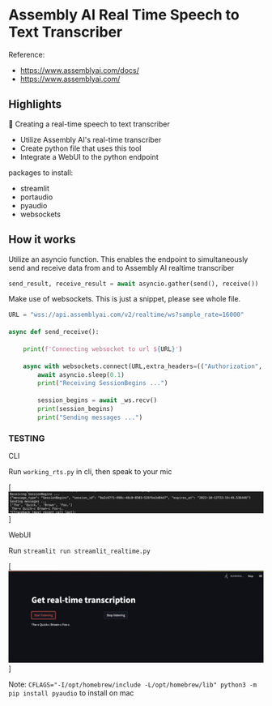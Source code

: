 #  Assembly AI Real Time Speech to Text Transcriber

Reference: 

- https://www.assemblyai.com/docs/
- https://www.assemblyai.com/

## Highlights

🍭 Creating a real-time speech to text transcriber
- Utilize Assembly AI's real-time transcriber
- Create python file that uses this tool
- Integrate a WebUI to the python endpoint


packages to install:
  - streamlit
  - portaudio
  - pyaudio
  - websockets
  


## How it works

Utilize an asyncio function. This enables the endpoint to simultaneously send and receive data from and to Assembly AI realtime transcriber
```python
send_result, receive_result = await asyncio.gather(send(), receive())
```

Make use of websockets. This is just a snippet, please see whole file.
```python
URL = "wss://api.assemblyai.com/v2/realtime/ws?sample_rate=16000"
 
async def send_receive():

    print(f'Connecting websocket to url ${URL}')

    async with websockets.connect(URL,extra_headers=(("Authorization", '<YOUR AUTH KEY>'),),ping_interval=5,ping_timeout=20) as _ws:
        await asyncio.sleep(0.1)
        print("Receiving SessionBegins ...")

        session_begins = await _ws.recv()
        print(session_begins)
        print("Sending messages ...")
```
 
 ### TESTING
  
CLI

Run `working_rts.py` in cli, then speak to your mic

[<img src="https://github.com/rjtronco/AssemblyAI-Real-Time-Transcriber/blob/main/rts_cli.png" width="800px" margin-left="-5px">]
<br>



WebUI

Run `streamlit run streamlit_realtime.py`

[<img src="https://github.com/rjtronco/AssemblyAI-Real-Time-Transcriber/blob/main/rts_webUI.png" width="800px" margin-left="-5px">]
<br>



Note: `CFLAGS="-I/opt/homebrew/include -L/opt/homebrew/lib" python3 -m pip install pyaudio` to install on mac
